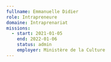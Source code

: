 ```yaml
---
fullname: Emmanuelle Didier
role: Intrapreneure
domaine: Intraprenariat
missions:
  - start: 2021-01-05
    end: 2022-01-06
    status: admin
    employer: Ministère de la Culture
---
```


